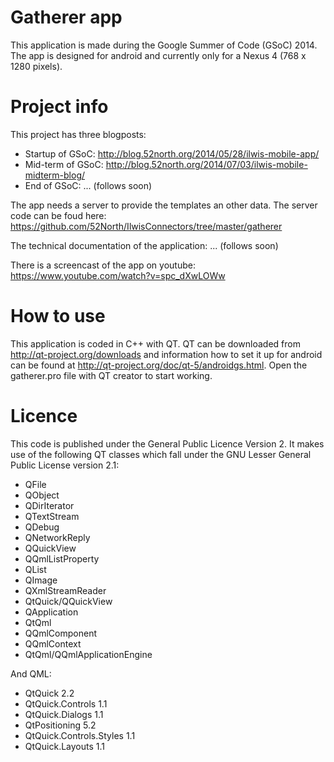 Gatherer app
============================

This application is made during the Google Summer of Code (GSoC) 2014.
The app is designed for android and currently only for a Nexus 4 (768 x 1280 pixels).

Project info
============================
This project has three blogposts:
* Startup of GSoC: http://blog.52north.org/2014/05/28/ilwis-mobile-app/
* Mid-term of GSoC: http://blog.52north.org/2014/07/03/ilwis-mobile-midterm-blog/
* End of GSoC: ... (follows soon)

The app needs a server to provide the templates an other data. The server code can be foud here: https://github.com/52North/IlwisConnectors/tree/master/gatherer

The technical documentation of the application:
... (follows soon)

There is a screencast of the app on youtube:
https://www.youtube.com/watch?v=spc_dXwLOWw

How to use
============================
This application is coded in C++ with QT. QT can be downloaded from http://qt-project.org/downloads and information how to set it up for android can be found at http://qt-project.org/doc/qt-5/androidgs.html.
Open the gatherer.pro file with QT creator to start working.

Licence
============================
This code is published under the General Public Licence Version 2.
It makes use of the following QT classes which fall under the GNU Lesser General Public License version 2.1:
- QFile
- QObject
- QDirIterator
- QTextStream
- QDebug
- QNetworkReply
- QQuickView
- QQmlListProperty
- QList
- QImage
- QXmlStreamReader
- QtQuick/QQuickView
- QApplication
- QtQml
- QQmlComponent
- QQmlContext
- QtQml/QQmlApplicationEngine

And QML:
- QtQuick 2.2
- QtQuick.Controls 1.1
- QtQuick.Dialogs 1.1
- QtPositioning 5.2
- QtQuick.Controls.Styles 1.1
- QtQuick.Layouts 1.1
